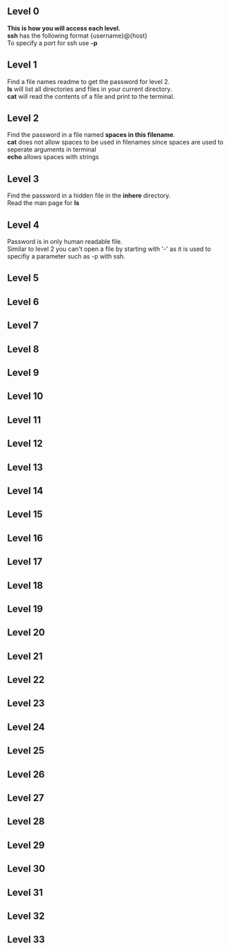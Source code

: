 ## Level 0
**This is how you will access each level.**  
**ssh** has the following format {username}@{host}  
To specify a port for ssh use **-p**  

## Level 1
Find a file names readme to get the password for level 2.  
**ls** will list all directories and files in your current directory.  
**cat** will read the contents of a file and print to the terminal.  

## Level 2
Find the password in a file named **spaces in this filename**.  
**cat** does not allow spaces to be used in filenames since spaces are used to seperate arguments in terminal  
**echo** allows spaces with strings  

## Level 3
Find the password in a hidden file in the **inhere** directory.  
Read the man page for **ls**

## Level 4
Password is in only human readable file.  
Similar to level 2 you can't open a file by starting with '-' as it is used to specifiy a parameter such as -p with ssh.  


## Level 5

## Level 6

## Level 7

## Level 8

## Level 9

## Level 10

## Level 11

## Level 12

## Level 13

## Level 14

## Level 15

## Level 16

## Level 17

## Level 18

## Level 19

## Level 20

## Level 21

## Level 22

## Level 23

## Level 24

## Level 25

## Level 26

## Level 27

## Level 28

## Level 29

## Level 30

## Level 31

## Level 32

## Level 33
